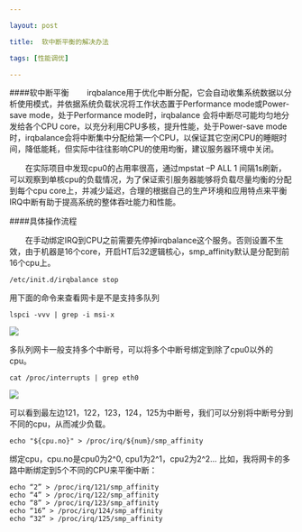 ```yaml
---

layout: post

title:  软中断平衡的解决办法

tags: [性能调优]

---
```


####软中断平衡
&emsp;&emsp;irqbalance用于优化中断分配，它会自动收集系统数据以分析使用模式，并依据系统负载状况将工作状态置于Performance mode或Power-save mode，处于Performance mode时，irqbalance 会将中断尽可能均匀地分发给各个CPU core，以充分利用CPU多核，提升性能，处于Power-save mode时，irqbalance会将中断集中分配给第一个CPU，以保证其它空闲CPU的睡眠时间，降低能耗，但实际中往往影响CPU的使用均衡，建议服务器环境中关闭。

&emsp;&emsp;在实际项目中发现cpu0的占用率很高，通过mpstat –P ALL 1 间隔1s刷新，可以观察到单核cpu的负载情况，为了保证索引服务器能够将负载尽量均衡的分配到每个cpu core上，并减少延迟，合理的根据自己的生产环境和应用特点来平衡IRQ中断有助于提高系统的整体吞吐能力和性能。


####具体操作流程

&emsp;&emsp;在手动绑定IRQ到CPU之前需要先停掉irqbalance这个服务。否则设置不生效，由于机器是16个core，开启HT后32逻辑核心，smp_affinity默认是分配到前16个cpu上。

    /etc/init.d/irqbalance stop  
用下面的命令来查看网卡是不是支持多队列
    
    lspci -vvv | grep -i msi-x    
 
 ![](http://dy2012.github.io/graphics/msi.png)

多队列网卡一般支持多个中断号，可以将多个中断号绑定到除了cpu0以外的cpu。

    cat /proc/interrupts | grep eth0

![](http://dy2012.github.io/graphics/irq.png)

可以看到最左边121，122，123，124，125为中断号，我们可以分别将中断号分到不同的cpu，从而减少负载。

    echo "${cpu.no}" > /proc/irq/${num}/smp_affinity
绑定cpu，cpu.no是cpu0为2^0, cpu1为2^1，cpu2为2^2… 比如，我将网卡的多路中断绑定到5个不同的CPU来平衡中断：

    echo “2” > /proc/irq/121/smp_affinity      
    echo “4” > /proc/irq/122/smp_affinity
    echo “8” > /proc/irq/123/smp_affinity
    echo “16” > /proc/irq/124/smp_affinity
    echo “32” > /proc/irq/125/smp_affinity
